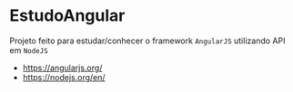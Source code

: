 # EstudoAngular
Projeto feito para estudar/conhecer o framework `AngularJS`
utilizando API em `NodeJS`
- https://angularjs.org/
- https://nodejs.org/en/
